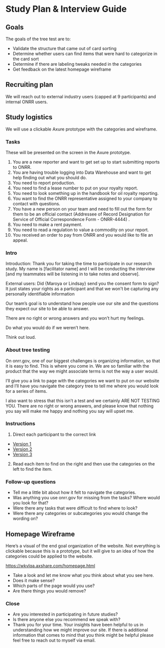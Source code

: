 # Study Plan & Interview Guide

## Goals

The goals of the tree test are to:

* Validate the structure that came out of card sorting  
* Determine whether users can find items that were hard to categorize in the card sort
* Determine if there are labeling tweaks needed in the categories
* Get feedback on the latest homepage wireframe

## Recruiting plan
We will reach out to external industry users (capped at 9 participants) and internal ONRR users.

## Study logistics

We will use a clickable Axure prototype with the categories and wireframe.

### Tasks
These will be presented on the screen in the Axure prototype.
1. You are a new reporter and want to get set up to start submitting reports to ONRR.
2. You are having trouble logging into Data Warehouse and want to get help finding out what you should do.
3. You need to report production.
4. You need to find a lease number to put on your royalty report.
5. You need to look something up in the handbook for oil royalty reporting.
6. You want to find the ONRR representative assigned to your company to contact with questions.
7. You have a new person on your team and need to fill out the form for them to be an official contact (Addressee of Record Designation for Service of Official Correspondence Form - ONRR-4444) . 
8. You need to make a rent payment.
9. You need to read a regulation to value a commodity on your report.
10. You received an order to pay from ONRR and you would like to file an appeal.  

### Intro

Introduction: Thank you for taking the time to participate in our research study. My name is [facilitator name] and I will be conducting the interview [and my teammates will be listening in to take notes and observe].

External users: Did {Maroya or Lindsay} send you the consent form to sign? It just states your rights as a participant and that we won't be capturing any personally identifiable information  

Our team’s goal is to understand how people use our site and the questions they expect our site to be able to answer. 

There are no right or wrong answers and you won’t hurt my feelings.

Do what you would do if we weren’t here.  

Think out loud.

### About tree testing
On onrr.gov, one of our biggest challenges is organizing information, so that it is easy to find. This is where you come in. We are so familiar with the product that the way we might associate terms is not the way a user would.   

I’ll give you a link to page with the categories we want to put on our website and I’ll have you navigate the category tree to tell me where you would look for a series of items.   

I also want to stress that this isn’t a test and we certainly ARE NOT TESTING YOU.  There are no right or wrong answers, and please know that nothing you say will make me happy and nothing you say will upset me.

### Instructions

1. Direct each participant to the correct link

* [Version 1](https://wkvlqa.axshare.com/version_1.html)
* [Version 2](https://wkvlqa.axshare.com/version_2.html)
* [Version 3](https://wkvlqa.axshare.com/version_3.html)

2. Read each item to find on the right and then use the categories on the left to find the item.

### Follow-up questions
* Tell me a little bit about how it felt to navigate the categories.
* Was anything you use onrr.gov for missing from the tasks?  Where would you look for that?
* Were there any tasks that were difficult to find where to look?
* Were there any categories or subcategories you would change the wording on?

## Homepage Wireframe

Here’s a visual of the end goal organization of the website. Not everything is clickable because this is a prototype, but it will give to an idea of how the categories could be applied to the website.

https://wkvlqa.axshare.com/homepage.html

* Take a look and let me know what you think about what you see here.
* Does it make sense?
* Which parts of the page would you use?
* Are there things you would remove?

### Close

* Are you interested in participating in future studies?  
* Is there anyone else you recommend we speak with?
* Thank you for your time. Your insights have been helpful to us in understanding how we might improve our site. If there is additional information that comes to mind that you think might be helpful please feel free to reach out to myself via email.

 
